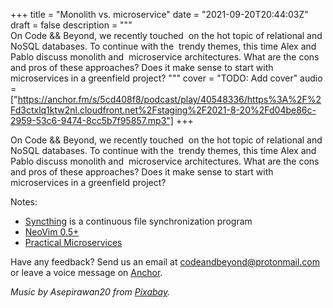 +++
title = "Monolith vs. microservice"
date = "2021-09-20T20:44:03Z"
draft = false
description = """\
  On Code && Beyond, we recently touched  on the hot topic of relational and
  NoSQL databases. To continue with the  trendy themes, this time Alex and Pablo
  discuss monolith and  microservice architectures. What are the cons and pros of
  these approaches? Does it make sense to start with microservices in a
  greenfield project?
  """
cover = "TODO: Add cover"
audio = ["https://anchor.fm/s/5cd408f8/podcast/play/40548336/https%3A%2F%2Fd3ctxlq1ktw2nl.cloudfront.net%2Fstaging%2F2021-8-20%2Fd04be86c-2959-53c6-9474-8cc5b7f95857.mp3"]
+++

On Code && Beyond, we recently touched  on the hot topic of relational and
NoSQL databases. To continue with the  trendy themes, this time Alex and Pablo
discuss monolith and  microservice architectures. What are the cons and pros of
these approaches? Does it make sense to start with microservices in a
greenfield project?

<!--more-->

Notes:

- [Syncthing](https://syncthing.net/) is a continuous file synchronization program
- [NeoVim 0.5+](https://neovim.io/)
- [Practical Microservices](https://pragprog.com/titles/egmicro/practical-microservices/)

Have any feedback? Send us an email at [codeandbeyond@protonmail.com](mailto:codeandbeyond@protonmail.com) or leave a voice message on [Anchor](https://anchor.fm/codeandbeyond).

*Music by Asepirawan20 from [Pixabay](https://pixabay.com/).*
